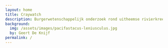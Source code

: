 ```yaml
---
layout: home
title: Craywatch
description: Burgerwetenschappelijk onderzoek rond uitheemse rivierkreeften in Vlaanderen
background:
  img: /assets/images/pacifastacus-leniusculus.jpg
  by: Geert De Knijf
permalink: /
---
```

